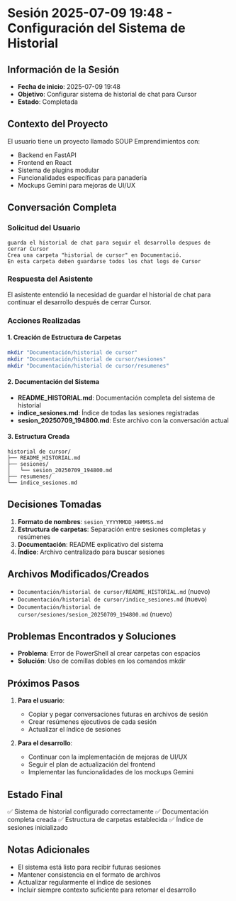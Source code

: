 # Sesión 2025-07-09 19:48 - Configuración del Sistema de Historial

## Información de la Sesión
- **Fecha de inicio**: 2025-07-09 19:48
- **Objetivo**: Configurar sistema de historial de chat para Cursor
- **Estado**: Completada

## Contexto del Proyecto
El usuario tiene un proyecto llamado SOUP Emprendimientos con:
- Backend en FastAPI
- Frontend en React
- Sistema de plugins modular
- Funcionalidades específicas para panadería
- Mockups Gemini para mejoras de UI/UX

## Conversación Completa

### Solicitud del Usuario
```
guarda el historial de chat para seguir el desarrollo despues de cerrar Cursor
Crea una carpeta "historial de cursor" en Documentació.
En esta carpeta deben guardarse todos los chat logs de Cursor
```

### Respuesta del Asistente
El asistente entendió la necesidad de guardar el historial de chat para continuar el desarrollo después de cerrar Cursor.

### Acciones Realizadas

#### 1. Creación de Estructura de Carpetas
```bash
mkdir "Documentación/historial de cursor"
mkdir "Documentación/historial de cursor/sesiones"
mkdir "Documentación/historial de cursor/resumenes"
```

#### 2. Documentación del Sistema
- **README_HISTORIAL.md**: Documentación completa del sistema de historial
- **indice_sesiones.md**: Índice de todas las sesiones registradas
- **sesion_20250709_194800.md**: Este archivo con la conversación actual

#### 3. Estructura Creada
```
historial de cursor/
├── README_HISTORIAL.md
├── sesiones/
│   └── sesion_20250709_194800.md
├── resumenes/
└── indice_sesiones.md
```

## Decisiones Tomadas
1. **Formato de nombres**: `sesion_YYYYMMDD_HHMMSS.md`
2. **Estructura de carpetas**: Separación entre sesiones completas y resúmenes
3. **Documentación**: README explicativo del sistema
4. **Índice**: Archivo centralizado para buscar sesiones

## Archivos Modificados/Creados
- `Documentación/historial de cursor/README_HISTORIAL.md` (nuevo)
- `Documentación/historial de cursor/indice_sesiones.md` (nuevo)
- `Documentación/historial de cursor/sesiones/sesion_20250709_194800.md` (nuevo)

## Problemas Encontrados y Soluciones
- **Problema**: Error de PowerShell al crear carpetas con espacios
- **Solución**: Uso de comillas dobles en los comandos mkdir

## Próximos Pasos
1. **Para el usuario**: 
   - Copiar y pegar conversaciones futuras en archivos de sesión
   - Crear resúmenes ejecutivos de cada sesión
   - Actualizar el índice de sesiones

2. **Para el desarrollo**:
   - Continuar con la implementación de mejoras de UI/UX
   - Seguir el plan de actualización del frontend
   - Implementar las funcionalidades de los mockups Gemini

## Estado Final
✅ Sistema de historial configurado correctamente
✅ Documentación completa creada
✅ Estructura de carpetas establecida
✅ Índice de sesiones inicializado

## Notas Adicionales
- El sistema está listo para recibir futuras sesiones
- Mantener consistencia en el formato de archivos
- Actualizar regularmente el índice de sesiones
- Incluir siempre contexto suficiente para retomar el desarrollo 